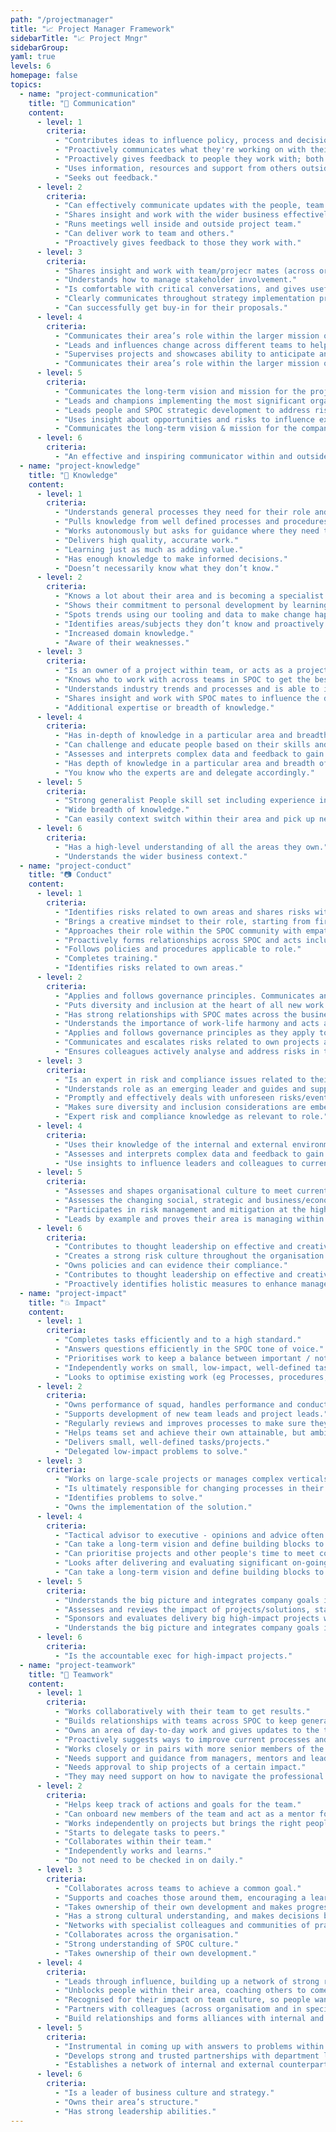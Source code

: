 ```yaml
---
path: "/projectmanager"
title: "📈 Project Manager Framework"
sidebarTitle: "📈 Project Mngr"
sidebarGroup:
yaml: true
levels: 6
homepage: false
topics:
  - name: "project-communication"
    title: "📶 Communication"
    content:
      - level: 1
        criteria:
          - "Contributes ideas to influence policy, process and decisions."
          - "Proactively communicates what they're working on with their team and stakeholders."
          - "Proactively gives feedback to people they work with; both affirmative and developmental."
          - "Uses information, resources and support from others outside their own immediate team to get results."
          - "Seeks out feedback."
      - level: 2
        criteria:
          - "Can effectively communicate updates with the people, team and wider stakeholders during meetings. Can prepare information and present in a way that takes into account the different levels of detail different audiences need."
          - "Shares insight and work with the wider business effectively to support SPOC plans and priorities."
          - "Runs meetings well inside and outside project team."
          - "Can deliver work to team and others."
          - "Proactively gives feedback to those they work with."
      - level: 3
        criteria:
          - "Shares insight and work with team/projecr mates (across organisation or their specialist area) to influence the development of SPOC plans and priorities."
          - "Understands how to manage stakeholder involvement."
          - "Is comfortable with critical conversations, and gives useful actionable feedback that gets good results."
          - "Clearly communicates throughout strategy implementation process."
          - "Can successfully get buy-in for their proposals."
      - level: 4
        criteria:
          - "Communicates their area’s role within the larger mission of the company."
          - "Leads and influences change across different teams to help major initiatives happen."
          - "Supervises projects and showcases ability to anticipate and pre-empt project development issues."
          - "Communicates their area’s role within the larger mission of the company."
      - level: 5
        criteria:
          - "Communicates the long-term vision and mission for the project and oversees implementation."
          - "Leads and champions implementing the most significant organisation change activities."
          - "Leads people and SPOC strategic development to address risks and opportunities for the organisation."
          - "Uses insight about opportunities and risks to influence executive team decisions that affect the long-term reputation, health and growth of the organisation."
          - "Communicates the long-term vision & mission for the company and their area."
      - level: 6
        criteria:
          - "An effective and inspiring communicator within and outside project team."
  - name: "project-knowledge"
    title: "🧠 Knowledge"
    content:
      - level: 1
        criteria:
          - "Understands general processes they need for their role and can use tools."
          - "Pulls knowledge from well defined processes and procedures."
          - "Works autonomously but asks for guidance where they need to."
          - "Delivers high quality, accurate work."
          - "Learning just as much as adding value."
          - "Has enough knowledge to make informed decisions."
          - "Doesn’t necessarily know what they don’t know."
      - level: 2
        criteria:
          - "Knows a lot about their area and is becoming a specialist."
          - "Shows their commitment to personal development by learning more about other areas in the product and project development."
          - "Spots trends using our tooling and data to make change happen."
          - "Identifies areas/subjects they don’t know and proactively seeks out knowledge."
          - "Increased domain knowledge."
          - "Aware of their weaknesses."
      - level: 3
        criteria:
          - "Is an owner of a project within team, or acts as a project lead for quarterly goals."
          - "Knows who to work with across teams in SPOC to get the best results."
          - "Understands industry trends and processes and is able to interpret them to make them effective at SPOC."
          - "Shares insight and work with SPOC mates to influence the development of SPOC plans and priorities."
          - "Additional expertise or breadth of knowledge."
      - level: 4
        criteria:
          - "Has in-depth of knowledge in a particular area and breadth of knowledge across their domain."
          - "Can challenge and educate people based on their skills and experience."
          - "Assesses and interprets complex data and feedback to gain insights about SPOC to anticipate the needs of the org in the future."
          - "Has depth of knowledge in a particular area and breadth of knowledge across their domain."
          - "You know who the experts are and delegate accordingly."
      - level: 5
        criteria:
          - "Strong generalist People skill set including experience in creating inspiring cultures, developing talent and quickly scaling up businesses."
          - "Wide breadth of knowledge."
          - "Can easily context switch within their area and pick up new concepts."
      - level: 6
        criteria:
          - "Has a high-level understanding of all the areas they own."
          - "Understands the wider business context."
  - name: "project-conduct"
    title: "📷 Conduct"
    content:
      - level: 1
        criteria:
          - "Identifies risks related to own areas and shares risks with stakeholders."
          - "Brings a creative mindset to their role, starting from first principles where appropriate."
          - "Approaches their role within the SPOC community with empathy and fairness, understanding that fair does not always mean equal. Treats every SPOC mate with respect and kindness."
          - "Proactively forms relationships across SPOC and acts inclusively at all times. Acts as a role model for the team and offers guidance and support to all SPOC mates."
          - "Follows policies and procedures applicable to role."
          - "Completes training."
          - "Identifies risks related to own areas."
      - level: 2
        criteria:
          - "Applies and follows governance principles. Communicates and escalates risks related to their own projects and business area. Works with other SPOC mates to help them analyse and address risks in their area."
          - "Puts diversity and inclusion at the heart of all new work."
          - "Has strong relationships with SPOC mates across the business and proactively welcomes new joiners."
          - "Understands the importance of work-life harmony and acts as a role model for this. Is a driven and committed SPOC mates, understanding that sprints are necessary but not a way of life."
          - "Applies and follows governance principles as they apply to role."
          - "Communicates and escalates risks related to own projects and business area."
          - "Ensures colleagues actively analyse and address risks in their area."
      - level: 3
        criteria:
          - "Is an expert in risk and compliance issues related to their role. Takes ownership for training others in risk & compliance as relevant to their role."
          - "Understands role as an emerging leader and guides and supports other SPOC mates."
          - "Promptly and effectively deals with unforeseen risks/events as they arise and proactively shares the learnings. Understands that ambitious teams will fail sometimes, and that's okay."
          - "Makes sure diversity and inclusion considerations are embedded in what the team does."
          - "Expert risk and compliance knowledge as relevant to role."
      - level: 4
        criteria:
          - "Uses their knowledge of the internal and external environment to develop strategy and internal policy. Applies sophisticated and creative analysis and spots ways to fix things that aren't working."
          - "Assesses and interprets complex data and feedback to gain insights about SPOC, its customers and its broader context. Responds to complex issues by devising smart strategies to mitigate risk."
          - "Use insights to influence leaders and colleagues to current risks or benefits of decisions or actions that affect the long-term reputation and health of SPOC."
      - level: 5
        criteria:
          - "Assesses and shapes organisational culture to meet current and future challenges."
          - "Assesses the changing social, strategic and business/economic environment to gain insights and identify organisational strategic requirements."
          - "Participates in risk management and mitigation at the highest industry level."
          - "Leads by example and proves their area is managing within appetite."
      - level: 6
        criteria:
          - "Contributes to thought leadership on effective and creative ways to run an excellent org from a project manager perspective."
          - "Creates a strong risk culture throughout the organisation."
          - "Owns policies and can evidence their compliance."
          - "Contributes to thought leadership on effective and creative risk management throughout the industry."
          - "Proactively identifies holistic measures to enhance management and implements them within team and company-wide."
  - name: "project-impact"
    title: "💥 Impact"
    content:
      - level: 1
        criteria:
          - "Completes tasks efficiently and to a high standard."
          - "Answers questions efficiently in the SPOC tone of voice."
          - "Prioritises work to keep a balance between important / not important / urgent / not urgent."
          - "Independently works on small, low-impact, well-defined task."
          - "Looks to optimise existing work (eg Processes, procedures, products, etc)."
      - level: 2
        criteria:
          - "Owns performance of squad, handles performance and conduct issues."
          - "Supports development of new team leads and project leads."
          - "Regularly reviews and improves processes to make sure they're still working well for SPOC mates."
          - "Helps teams set and achieve their own attainable, but ambitious goals linked to company goals."
          - "Delivers small, well-defined tasks/projects."
          - "Delegated low-impact problems to solve."
      - level: 3
        criteria:
          - "Works on large-scale projects or manages complex verticals, changes existing policies, processes and communications to align with company priorities and team goals."
          - "Is ultimately responsible for changing processes in their area."
          - "Identifies problems to solve."
          - "Owns the implementation of the solution."
      - level: 4
        criteria:
          - "Tactical advisor to executive - opinions and advice often sought."
          - "Can take a long-term vision and define building blocks to get there."
          - "Can prioritise projects and other people's time to meet company demands; making sure the team is working on the things that have the biggest impact."
          - "Looks after delivering and evaluating significant on-going, annual and planned ‘one-off’ people programmes and projects."
          - "Can take a long-term vision and define building blocks to get there."
      - level: 5
        criteria:
          - "Understands the big picture and integrates company goals into their area."
          - "Assesses and reviews the impact of projects/solutions, staying alert to changes in context, and makes appropriate corrections to strategy and solutions."
          - "Sponsors and evaluates delivery big high-impact projects within team and across the organisation."
          - "Understands the big picture and integrates company goals into goals and tasks."
      - level: 6
        criteria:
          - "Is the accountable exec for high-impact projects."
  - name: "project-teamwork"
    title: "🔗 Teamwork"
    content:
      - level: 1
        criteria:
          - "Works collaboratively with their team to get results."
          - "Builds relationships with teams across SPOC to keep general organisation's goals in check."
          - "Owns an area of day-to-day work and gives updates to the team and wider business when they need to."
          - "Proactively suggests ways to improve current processes and works with the team to make it happen. Writes documentation for changes and produces quality how-tos."
          - "Works closely or in pairs with more senior members of the team when facing tasks for the first time."
          - "Needs support and guidance from managers, mentors and leads."
          - "Needs approval to ship projects of a certain impact."
          - "They may need support on how to navigate the professional environment."
      - level: 2
        criteria:
          - "Helps keep track of actions and goals for the team."
          - "Can onboard new members of the team and act as a mentor for processes and project work."
          - "Works independently on projects but brings the right people in at the right time."
          - "Starts to delegate tasks to peers."
          - "Collaborates within their team."
          - "Independently works and learns."
          - "Do not need to be checked in on daily."
      - level: 3
        criteria:
          - "Collaborates across teams to achieve a common goal."
          - "Supports and coaches those around them, encouraging a learning environment where others are inspired and motivated."
          - "Takes ownership of their own development and makes progress on their Personal Development Goals."
          - "Has a strong cultural understanding, and makes decisions based on cultural awareness that compliments legislation and SPOC policy."
          - "Networks with specialist colleagues and communities of practice to understand current trends, thinking and innovations in People and specialist areas."
          - "Collaborates across the organisation."
          - "Strong understanding of SPOC culture."
          - "Takes ownership of their own development."
      - level: 4
        criteria:
          - "Leads through influence, building up a network of strong relationships and presenting their ideas in the right way to lead others in the right direction."
          - "Unblocks people within their area, coaching others to come up with answers to problems."
          - "Recognised for their impact on team culture, so people want to work with them."
          - "Partners with colleagues (across organisatiom and in specialist areas) and leaders to develop shared insights, priorities and activities as part of SPOC plans and goals."
          - "Build relationships and forms alliances with internal and external specialists and communities to keep ahead of emerging teams and specialist trends, ideas and innovations, and to keep ahead of changes."
      - level: 5
        criteria:
          - "Instrumental in coming up with answers to problems within organisation."
          - "Develops strong and trusted partnerships with department leads to challenge, guide and advise; holds team leads to account for their behaviours and values."
          - "Establishes a network of internal and external counterparts and executive communities of practice to keep ahead of emerging trends, ideas and industry/sector insights, locally and internationally."
      - level: 6
        criteria:
          - "Is a leader of business culture and strategy."
          - "Owns their area’s structure."
          - "Has strong leadership abilities."
---
```

